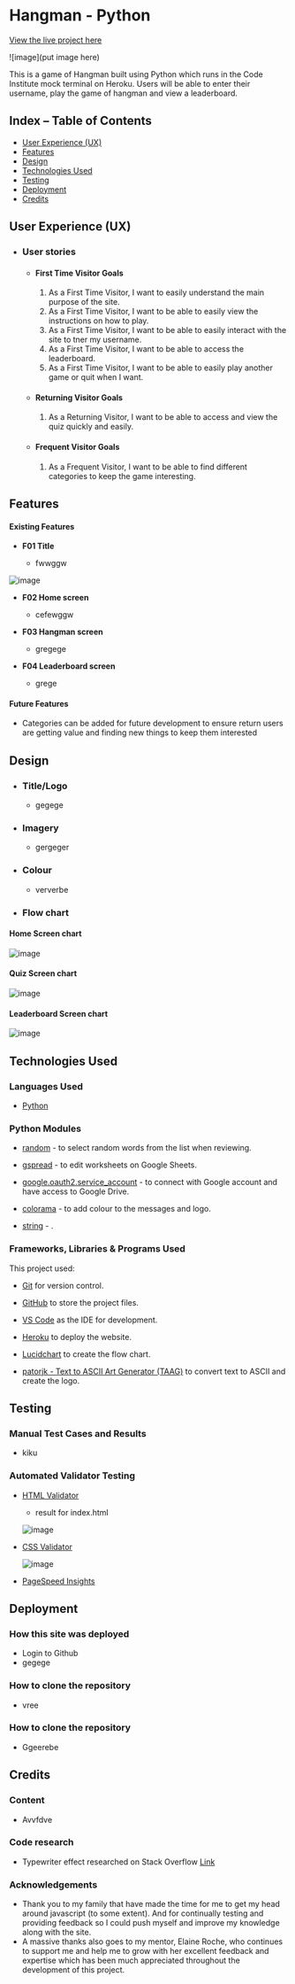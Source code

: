 # Hangman - Python

[View the live project here](https://pp3-hangman-lb.herokuapp.com/)

![image](put image here)

This is a game of Hangman built using Python which runs in the Code Institute mock terminal on Heroku.
Users will be able to enter their username, play the game of hangman and view a leaderboard. 


## Index – Table of Contents
* [User Experience (UX)](#user-experience-ux) 
* [Features](#features)
* [Design](#design)
* [Technologies Used](#technologies-used)
* [Testing](#testing)
* [Deployment](#deployment)
* [Credits](#credits)

## User Experience (UX)

-   ### User stories

    -   #### First Time Visitor Goals
        1. As a First Time Visitor, I want to easily understand the main purpose of the site.
        2. As a First Time Visitor, I want to be able to easily view the instructions on how to play.
        3. As a First Time Visitor, I want to be able to easily interact with the site to tner my username.
        4. As a First Time Visitor, I want to be able to access the leaderboard.
        5. As a First Time Visitor, I want to be able to easily play another game or quit when I want.
        
    -   #### Returning Visitor Goals

        1. As a Returning Visitor, I want to be able to access and view the quiz quickly and easily.

    -   #### Frequent Visitor Goals
    
        1. As a Frequent Visitor, I want to be able to find different categories to keep the game interesting.
      
## Features

#### Existing Features

- __F01 Title__

    - fwwggw

![image]( )

    
- __F02 Home screen__

    - cefewggw

    
- __F03 Hangman screen__
    
    - gregege
    
- __F04 Leaderboard screen__
    
    - grege
    

#### Future Features

- Categories can be added for future development to ensure return users are getting value and finding new things to keep them interested


## Design

-   ### Title/Logo
    -   gegege

-   ### Imagery
    -   gergeger

-   ### Colour
    -   ververbe


-   ### Flow chart

#### Home Screen chart
![image]( )

#### Quiz Screen chart
![image]( )

#### Leaderboard Screen chart
![image]( )

## Technologies Used

### Languages Used

-   [Python](https://www.python.org/)


### Python Modules

* [random](https://docs.python.org/3/library/random.html?highlight=random#module-random) - to select random words from the list when reviewing.

* [gspread](https://docs.gspread.org/en/latest/index.html) - to edit worksheets on Google Sheets.

* [google.oauth2.service_account](https://google-auth.readthedocs.io/en/stable/index.html) - to connect with Google account and have access to Google Drive.

* [colorama](https://pypi.org/project/colorama/) - to add colour to the messages and logo.

* [string](https://docs.python.org/3/library/string.html?highlight=string#module-string) - .

### Frameworks, Libraries & Programs Used

This project used:

* [Git](https://git-scm.com/) for version control.

* [GitHub](https://github.com/) to store the project files.

* [VS Code](https://code.visualstudio.com/) as the IDE for development.

* [Heroku](https://www.heroku.com/home/) to deploy the website.

* [Lucidchart](https://www.lucidchart.com/) to create the flow chart.

* [patorjk - Text to ASCII Art Generator (TAAG)](https://patorjk.com/software/taag/#p=display&f=Big%20Money-ne&t=Hangman) to convert text to ASCII and create the logo.
    
## Testing

### Manual Test Cases and Results

- kiku

 ### Automated Validator Testing

- [HTML Validator](https://validator.w3.org/)

    - result for index.html

    ![image]( )

 - [CSS Validator](https://jigsaw.w3.org/css-validator/)

    ![image]( )

- [PageSpeed Insights](https://pagespeed.web.dev/)



## Deployment

### How this site was deployed

- Login to Github
- gegege
  
### How to clone the repository

- vree

### How to clone the repository

- Ggeerebe

## Credits

### Content

- Avvfdve

### Code research

- Typewriter effect researched on Stack Overflow [Link](https://stackoverflow.com/questions/20302331/typing-effect-in-python)

### Acknowledgements

- Thank you to my family that have made the time for me to get my head around javascript (to some extent). And for continually testing and providing feedback so I could push myself and improve my knowledge along with the site.
- A massive thanks also goes to my mentor, Elaine Roche, who continues to support me and help me to grow with her excellent feedback and expertise which has been much appreciated throughout the development of this project.
